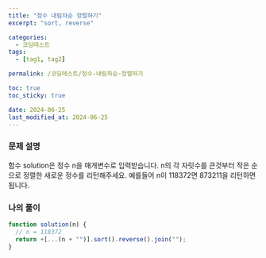 ```yaml
---
title: "정수 내림차순 정렬하기"
excerpt: "sort, reverse"

categories:
  - 코딩테스트
tags:
  - [tag1, tag2]

permalink: /코딩테스트/정수-내림차순-정렬하기

toc: true
toc_sticky: true

date: 2024-06-25
last_modified_at: 2024-06-25
---
```


### 문제 설명

함수 solution은 정수 n을 매개변수로 입력받습니다. n의 각 자릿수를 큰것부터 작은 순으로 정렬한 새로운 정수를 리턴해주세요. 예를들어 n이 118372면 873211을 리턴하면 됩니다.

### 나의 풀이

```jsx
function solution(n) {
  // n = 118372
  return +[...(n + "")].sort().reverse().join("");
}
```

